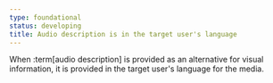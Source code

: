 ```yaml
---
type: foundational
status: developing
title: Audio description is in the target user's language
---
```


When :term[audio description] is provided as an alternative for visual information, it is provided in the target user's language for the media.